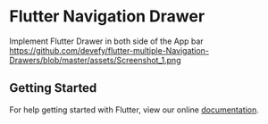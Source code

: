 # Flutter Navigation Drawer

Implement Flutter Drawer in both side of the App bar
https://github.com/devefy/flutter-multiple-Navigation-Drawers/blob/master/assets/Screenshot_1.png
## Getting Started

For help getting started with Flutter, view our online
[documentation](https://flutter.io/).
